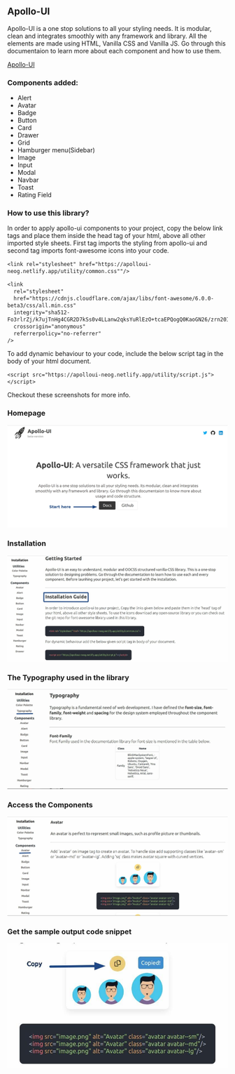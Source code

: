 ## Apollo-UI

Apollo-UI is a one stop solutions to all your styling needs. It is modular, clean and integrates smoothly with any framework and library. All the elements are made using HTML, Vanilla CSS and Vanilla JS. Go through this documentaion to learn more about each component and how to use them.

[Apollo-UI](https://apolloui-neog.netlify.app)

### Components added:
* Alert
* Avatar
* Badge
* Button
* Card
* Drawer
* Grid
* Hamburger menu(Sidebar)
* Image
* Input
* Modal
* Navbar
* Toast
* Rating Field

### How to use this library?
In order to apply apollo-ui components to your project, copy the below link tags and place them inside the head tag of your html, above all other imported style sheets. First tag imports the styling from apollo-ui and second tag imports font-awesome icons into your code. 

```
<link rel="stylesheet" href="https://apolloui-neog.netlify.app/utility/common.css""/>
```

```
<link
  rel="stylesheet"
  href="https://cdnjs.cloudflare.com/ajax/libs/font-awesome/6.0.0-beta3/css/all.min.css"
  integrity="sha512-Fo3rlrZj/k7ujTnHg4CGR2D7kSs0v4LLanw2qksYuRlEzO+tcaEPQogQ0KaoGN26/zrn20ImR1DfuLWnOo7aBA=="
  crossorigin="anonymous"
  referrerpolicy="no-referrer"
/>
```

To add dynamic behaviour to your code, include the below script tag in the body of your html document.

```
<script src="https://apolloui-neog.netlify.app/utility/script.js"></script>
```

Checkout these screenshots for more info.

### Homepage
![Click on Docs to get started](assets/1.jpg)

### Installation
![Installation links](assets/2.jpg)

### The Typography used in the library
![Check the color palette and typography used in the library](assets/3.jpg)

### Access the Components
![Checkout the components from the side bar](assets/4.jpg)

### Get the sample output code snippet 
![To get the code snippet for the displayed output click on the copy icon of the output widget](assets/5.jpg)
